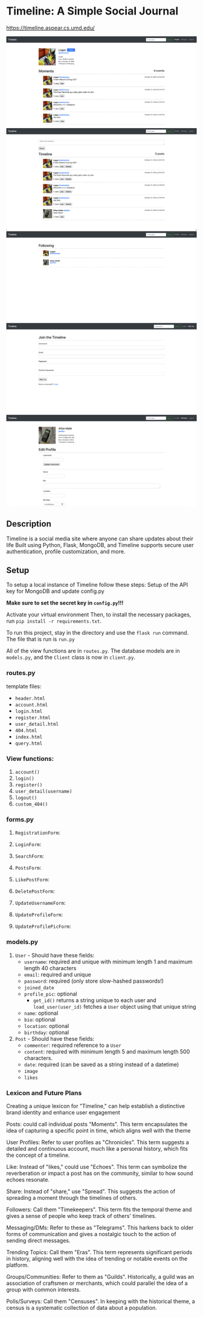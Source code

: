 # Timeline: A Simple Social Journal

<https://timeline.aspear.cs.umd.edu/>

![alt text](images/liveprofile.png)
![alt text](images/live1.png)
![alt text](images/live2.png)
![alt text](images/live3.png)
![alt text](images/live4.png)

## Description

Timeline is a social media site where anyone can share updates about their life
Built using Python, Flask, MongoDB, and Timeline supports secure user authentication, 
profile customization, and more.

## Setup

To setup a local instance of Timeline follow these steps:
Setup of the API key for MongoDB and update config.py

**Make sure to set the secret key in 
`config.py`!!!**

Activate your virtual environment
Then, to install the necessary packages, run `pip install -r requirements.txt`.

To run this project, stay in the directory and use the `flask run`
command. The file that is run is `run.py`

All of the view functions are in `routes.py`. The
database models are in `models.py`, and the `Client` class
is now in `client.py`.

### routes.py

template files:

- `header.html`
- `account.html`
- `login.html`
- `register.html`
- `user_detail.html`
- `404.html`
- `index.html`
- `query.html`

### View functions:

1. `account()`
2. `login()`
3. `register()`
4. `user_detail(username)`
5. `logout()`
7. `custom_404()`

### forms.py

1. `RegistrationForm`:
2. `LoginForm`:

3. `SearchForm`:
4. `PostsForm`:
5. `LikePostForm`:
6. `DeletePostForm`:

7. `UpdateUsernameForm`:
8. `UpdateProfileForm`:
9. `UpdateProfilePicForm`:

### models.py

1. `User` - Should have these fields:
   - `username`: required and unique with minimum length 1 and maximum length 40 characters
   - `email`: required and unique
   - `password`: required (only store slow-hashed passwords!)
   - `joined_date`
   - `profile_pic`: optional
     - `get_id()` returns a string unique to each user and `load_user(user_id)` fetches a `User` object using that unique string
   - `name`: optional
   - `bio`: optional
   - `location`: optional
   - `birthday`: optional
2. `Post` - Should have these fields:
   - `commenter`: required reference to a `User`
   - `content`: required with minimum length 5 and maximum length 500 characters.
   - `date`: required (can be saved as a string instead of a datetime)
   - `image`
   - `likes`

### Lexicon and Future Plans

Creating a unique lexicon for "Timeline," can help establish a distinctive brand identity and enhance user engagement

Posts: could call individual posts "Moments". This term encapsulates the idea of capturing a specific point in time, which aligns well with the theme

User Profiles: Refer to user profiles as "Chronicles". This term suggests a detailed and continuous account, much like a personal history, which fits the concept of a timeline.

Like: Instead of "likes,"  could use "Echoes". This term can symbolize the reverberation or impact a post has on the community, similar to how sound echoes resonate.

Share: Instead of "share," use "Spread". This suggests the action of spreading a moment through the timelines of others.

Followers: Call them "Timekeepers". This term fits the temporal theme and gives a sense of people who keep track of others' timelines.

Messaging/DMs: Refer to these as "Telegrams". This harkens back to older forms of communication and gives a nostalgic touch to the action of sending direct messages.

Trending Topics: Call them "Eras". This term represents significant periods in history, aligning well with the idea of trending or notable events on the platform.

Groups/Communities: Refer to them as "Guilds". Historically, a guild was an association of craftsmen or merchants, which could parallel the idea of a group with common interests.

Polls/Surveys: Call them "Censuses". In keeping with the historical theme, a census is a systematic collection of data about a population.